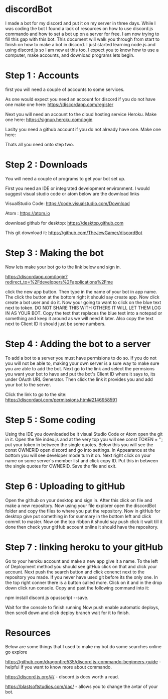 # discordBot
I made a bot for my discord and put it on my server in three days. While I was coding the bot I found a lack of resources on how to use discord.js commando and how to set a bot up on a server for free. I am now trying to fill this gap with this bot. This document will walk you through from start to finish on how to make a bot in discord. I just started learning node.js and using discord.js so I am new at this too. I expect you to know how to use a computer, make accounts, and download programs lets begin.

# Step 1 : Accounts
first you will need a couple of accounts to some services.
 
As one would expect you need an account for discord if you do not have one make one here: https://discordapp.com/register

Next you will need an account to the cloud hosting service Heroku. Make one here: https://signup.heroku.com/login

Laslty you need a github account if you do not already have one. Make one here: 

Thats all you need onto step two.

# Step 2 : Downloads

You will need a couple of programs to get your bot set up.

First you need an IDE or integrated development environment. I would suggest visual studio code or atom below are the download links

VisualStudio Code: https://code.visualstudio.com/Download

Atom : https://atom.io

download github for desktop: https://desktop.github.com

This git download it: https://github.com/TheJewGamer/discordBot

# Step 3 : Making the bot

Now lets make your bot go to the link below and sign in.

https://discordapp.com/login?redirect_to=%2Fdevelopers%2Fapplications%2Fme

click the new app button. Then type in the name of your bot in app name. The click the button at the bottom right it should say create app. Now click create a bot user and do it. Now your going to want to click on the blue text next to token. DO NOT SHARE THIS WITH OTHERS IT WILL LET THEM LOG IN AS YOUR BOT. Copy the text that replaces the blue text into a notepad or something and keep it around as we will need it later. Also copy the text next to Client ID it should just be some numbers.

# Step 4 : Adding the bot to a server

To add a bot to a server you must have permisions to do so. If you do not you will not be able to, making your own server is a sure way to make sure you are able to add the bot. Next go to the link and select the permsions you want your bot to have and put the bot's Client ID where it says to, its under OAuth URL Generator. Then click the link it provides you and add your bot to the server.

Click the link to go to the site: https://discordapi.com/permissions.html#2146958591

# Step 5 : Some coding

Using the IDE you downloaded be it visual Studio Code or Atom open the git in it. Open the file index.js and at the very top you will see const TOKEN = ''; put your token in between the single quotes. Below this you will see the const OWNERID open discord and go into settings. In Appearance at the bottom you will see developer mode turn it on. Next right click on your name on some server's member list and click copy ID. Put this in between the single quotes for OWNERID. Save the file and exit.

# Step 6 : Uploading to gitHub

Open the github on your desktop and sign in. After this click on file and make a new repository. Now using your file explorer open the discordBot folder and copy the files to where you put the repository. Now in gitHub for desktop give put something in for summary in the bottom left and click commit to master. Now on the top ribbon it should say push click it wait till it done then check your gitHub account online it should have the repository.

# Step 7 : linking heroku to your gitHub

Go to your heroku account and make a new app give it a name. To the left of Deployment method you should see gitHub click on that and click your account. Next push the search button and click conenct next to the repository you made. If you never have used git before its the only one. In the top right conner there is a button called more. Click on it and in the drop down click run console. Copy and past the following command into it: 

npm install discord.js opusscript --save.

Wait for the console to finish running Now push enable automatic deploys, then scroll down and click deploy branch wait for it to finish.



# Resources
Below are some things that I used to make my bot do some searches online go explore

https://github.com/dragonfire535/discord.js-commando-beginners-guide - helpful if you want to know more about commando.

https://discord.js.org/#/ - discord.js docs worth a read.

https://blastsoftstudios.com/dac/ - allows you to change the avtar of your bot.
